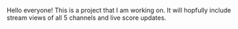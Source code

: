 Hello everyone! This is a project that I am working on. It will hopfully include stream views of all 5 channels and live score updates.
